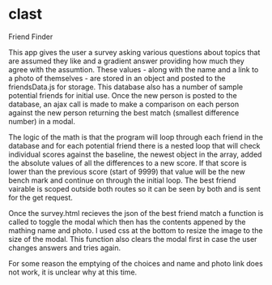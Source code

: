 # clast
Friend Finder

This app gives the user a survey asking various questions about topics that are assumed they like and a gradient answer providing how much they agree with the assumtion. These values - along with the name and a link to a photo of themselves - are stored in an object and posted to the friendsData.js for storage. This database also has a number of sample potential friends for initial use. Once the new person is posted to the database, an ajax call is made to make a comparison on each person against the new person returning the best match (smallest difference number) in a modal.

The logic of the math is that the program will loop through each friend in the database and for each potential friend there is a nested loop that will check individual scores against the baseline, the newest object in the array, added the absolute values of all the differences to a new score. If that score is lower than the previous score (start of 9999) that value will be the new bench mark and continue on through the initial loop. The best friend vairable is scoped outside both routes so it can be seen by both and is sent for the get request.

Once the survey.html recieves the json of the best friend match a function is called to toggle the modal which then has the contents appened by the mathing name and photo. I used css at the bottom to resize the image to the size of the modal. This function also clears the modal first in case the user changes answers and tries again.

For some reason the emptying of the choices and name and photo link does not work, it is unclear why at this time.


